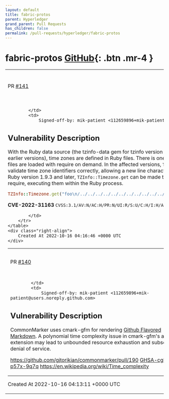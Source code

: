 ```yaml
---
layout: default
title: fabric-protos
parent: Hyperledger
grand_parent: Pull Requests
has_children: false
permalink: /pull-requests/hyperledger/fabric-protos
---
```


# fabric-protos <span class="fs-3 right-align">[GitHub](https://github.com/hyperledger/fabric-protos){: .btn .mr-4 }</span>


<div>
    <table>
        <tr>
            <td>
                PR <a href="https://github.com/hyperledger/fabric-protos/pull/141" class=".btn">#141</a>
            </td>
            <td>
                <b>
                    Fixed @ CVE-2022-31163
                </b>
            </td>
        </tr>
        <tr>
            <td>
                
            </td>
            <td>
                Signed-off-by: mik-patient <112659896+mik-patient@users.noreply.github.com>

## Vulnerability Description
With the Ruby data source (the tzinfo-data gem for tzinfo version 1.0.0 and later and built-in to earlier versions), time zones are defined in Ruby files. There is one file per time zone. Time zone files are loaded with require on demand. In the affected versions, `TZInfo::Timezone.get` fails to validate time zone identifiers correctly, allowing a new line character within the identifier. With Ruby version 1.9.3 and later, `TZInfo::Timezone.get` can be made to load unintended files with require, executing them within the Ruby process.
```rb
TZInfo::Timezone.get("foo\n/../../../../../../../../../../../../../../../../tmp/payload")
```
**CVE-2022-31163**
`CVSS:3.1/AV:N/AC:H/PR:N/UI:R/S:U/C:H/I:H/A:H`
GHSA-5cm2-9h8c-rvfx


            </td>
        </tr>
    </table>
    <div class="right-align">
        Created At 2022-10-16 04:16:46 +0000 UTC
    </div>
</div>

<div>
    <table>
        <tr>
            <td>
                PR <a href="https://github.com/hyperledger/fabric-protos/pull/140" class=".btn">#140</a>
            </td>
            <td>
                <b>
                    Fixed CWE-400 Uncontrolled Resource Consumption
                </b>
            </td>
        </tr>
        <tr>
            <td>
                
            </td>
            <td>
                Signed-off-by: mik-patient <112659896+mik-patient@users.noreply.github.com>
## Vulnerability Description
CommonMarker uses cmark-gfm for rendering [Github Flavored Markdown](https://github.github.com/gfm/). A polynomial time complexity issue in cmark-gfm's autolink extension may lead to unbounded resource exhaustion and subsequent denial of service.

https://github.com/gjtorikian/commonmarker/pull/190
[GHSA-cgh3-p57x-9q7q](https://github.com/github/cmark-gfm/security/advisories/GHSA-cgh3-p57x-9q7q)
https://en.wikipedia.org/wiki/Time_complexity
            </td>
        </tr>
    </table>
    <div class="right-align">
        Created At 2022-10-16 04:13:11 +0000 UTC
    </div>
</div>

